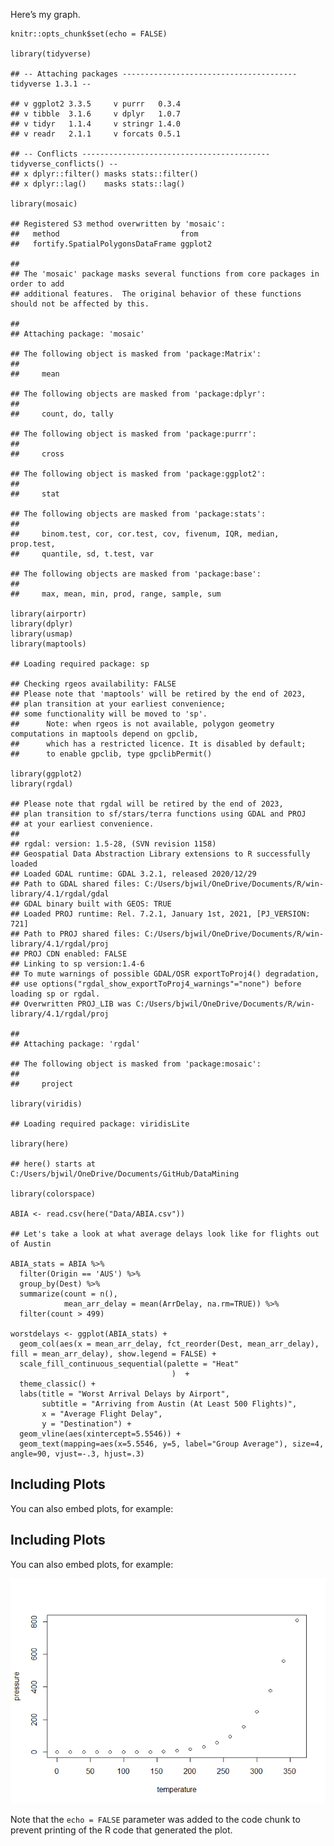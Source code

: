 Here’s my graph.

    knitr::opts_chunk$set(echo = FALSE)

    library(tidyverse)

    ## -- Attaching packages --------------------------------------- tidyverse 1.3.1 --

    ## v ggplot2 3.3.5     v purrr   0.3.4
    ## v tibble  3.1.6     v dplyr   1.0.7
    ## v tidyr   1.1.4     v stringr 1.4.0
    ## v readr   2.1.1     v forcats 0.5.1

    ## -- Conflicts ------------------------------------------ tidyverse_conflicts() --
    ## x dplyr::filter() masks stats::filter()
    ## x dplyr::lag()    masks stats::lag()

    library(mosaic)

    ## Registered S3 method overwritten by 'mosaic':
    ##   method                           from   
    ##   fortify.SpatialPolygonsDataFrame ggplot2

    ## 
    ## The 'mosaic' package masks several functions from core packages in order to add 
    ## additional features.  The original behavior of these functions should not be affected by this.

    ## 
    ## Attaching package: 'mosaic'

    ## The following object is masked from 'package:Matrix':
    ## 
    ##     mean

    ## The following objects are masked from 'package:dplyr':
    ## 
    ##     count, do, tally

    ## The following object is masked from 'package:purrr':
    ## 
    ##     cross

    ## The following object is masked from 'package:ggplot2':
    ## 
    ##     stat

    ## The following objects are masked from 'package:stats':
    ## 
    ##     binom.test, cor, cor.test, cov, fivenum, IQR, median, prop.test,
    ##     quantile, sd, t.test, var

    ## The following objects are masked from 'package:base':
    ## 
    ##     max, mean, min, prod, range, sample, sum

    library(airportr)
    library(dplyr)
    library(usmap)
    library(maptools)

    ## Loading required package: sp

    ## Checking rgeos availability: FALSE
    ## Please note that 'maptools' will be retired by the end of 2023,
    ## plan transition at your earliest convenience;
    ## some functionality will be moved to 'sp'.
    ##      Note: when rgeos is not available, polygon geometry     computations in maptools depend on gpclib,
    ##      which has a restricted licence. It is disabled by default;
    ##      to enable gpclib, type gpclibPermit()

    library(ggplot2)
    library(rgdal)

    ## Please note that rgdal will be retired by the end of 2023,
    ## plan transition to sf/stars/terra functions using GDAL and PROJ
    ## at your earliest convenience.
    ## 
    ## rgdal: version: 1.5-28, (SVN revision 1158)
    ## Geospatial Data Abstraction Library extensions to R successfully loaded
    ## Loaded GDAL runtime: GDAL 3.2.1, released 2020/12/29
    ## Path to GDAL shared files: C:/Users/bjwil/OneDrive/Documents/R/win-library/4.1/rgdal/gdal
    ## GDAL binary built with GEOS: TRUE 
    ## Loaded PROJ runtime: Rel. 7.2.1, January 1st, 2021, [PJ_VERSION: 721]
    ## Path to PROJ shared files: C:/Users/bjwil/OneDrive/Documents/R/win-library/4.1/rgdal/proj
    ## PROJ CDN enabled: FALSE
    ## Linking to sp version:1.4-6
    ## To mute warnings of possible GDAL/OSR exportToProj4() degradation,
    ## use options("rgdal_show_exportToProj4_warnings"="none") before loading sp or rgdal.
    ## Overwritten PROJ_LIB was C:/Users/bjwil/OneDrive/Documents/R/win-library/4.1/rgdal/proj

    ## 
    ## Attaching package: 'rgdal'

    ## The following object is masked from 'package:mosaic':
    ## 
    ##     project

    library(viridis)

    ## Loading required package: viridisLite

    library(here)

    ## here() starts at C:/Users/bjwil/OneDrive/Documents/GitHub/DataMining

    library(colorspace)

    ABIA <- read.csv(here("Data/ABIA.csv"))

    ## Let's take a look at what average delays look like for flights out of Austin 

    ABIA_stats = ABIA %>% 
      filter(Origin == 'AUS') %>% 
      group_by(Dest) %>% 
      summarize(count = n(),
                mean_arr_delay = mean(ArrDelay, na.rm=TRUE)) %>% 
      filter(count > 499)

    worstdelays <- ggplot(ABIA_stats) +
      geom_col(aes(x = mean_arr_delay, fct_reorder(Dest, mean_arr_delay), fill = mean_arr_delay), show.legend = FALSE) +
      scale_fill_continuous_sequential(palette = "Heat"
                                        )  +
      theme_classic() +
      labs(title = "Worst Arrival Delays by Airport",
           subtitle = "Arriving from Austin (At Least 500 Flights)",
           x = "Average Flight Delay",
           y = "Destination") +
      geom_vline(aes(xintercept=5.5546)) +
      geom_text(mapping=aes(x=5.5546, y=5, label="Group Average"), size=4, angle=90, vjust=-.3, hjust=.3)

## Including Plots

You can also embed plots, for example:

## Including Plots

You can also embed plots, for example:

![](Airport_files/figure-markdown_strict/pressure-1.png)

Note that the `echo = FALSE` parameter was added to the code chunk to
prevent printing of the R code that generated the plot.
